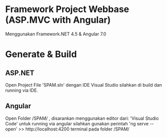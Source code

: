 # Framework Project Webbase (ASP.MVC with Angular)

Menggunakan Framework.NET 4.5 & Angular 7.0


# Generate & Build
## ASP.NET
Open Project File 'SPAM.sln' dengan IDE Visual Studio 
silahkan di build dan running via IDE.

## Angular
Open Folder /SPAM/ , disarankan menggunakan editor dari: 'Visual Studio Code'
untuk running via angular silahkan gunakan perintah 'ng serve --open' >> http://localhost:4200
terminal pada folder /SPAM/
